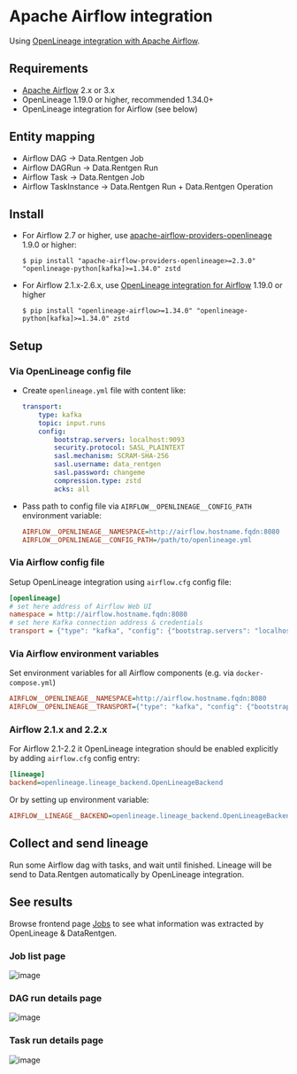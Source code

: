<a id="overview-setup-airflow"></a>

# Apache Airflow integration

Using [OpenLineage integration with Apache Airflow](https://openlineage.io/docs/integrations/airflow/).

## Requirements

* [Apache Airflow](https://airflow.apache.org/) 2.x or 3.x
* OpenLineage 1.19.0 or higher, recommended 1.34.0+
* OpenLineage integration for Airflow (see below)

## Entity mapping

* Airflow DAG → Data.Rentgen Job
* Airflow DAGRun → Data.Rentgen Run
* Airflow Task → Data.Rentgen Job
* Airflow TaskInstance → Data.Rentgen Run + Data.Rentgen Operation

## Install

* For Airflow 2.7 or higher, use [apache-airflow-providers-openlineage](https://airflow.apache.org/docs/apache-airflow-providers-openlineage/stable/index.html) 1.9.0 or higher:
  ```console
  $ pip install "apache-airflow-providers-openlineage>=2.3.0" "openlineage-python[kafka]>=1.34.0" zstd
  ```
* For Airflow 2.1.x-2.6.x, use [OpenLineage integration for Airflow](https://openlineage.io/docs/integrations/airflow/) 1.19.0 or higher
  ```console
  $ pip install "openlineage-airflow>=1.34.0" "openlineage-python[kafka]>=1.34.0" zstd
  ```

## Setup

### Via OpenLineage config file

* Create `openlineage.yml` file with content like:
  ```yaml
  transport:
      type: kafka
      topic: input.runs
      config:
          bootstrap.servers: localhost:9093
          security.protocol: SASL_PLAINTEXT
          sasl.mechanism: SCRAM-SHA-256
          sasl.username: data_rentgen
          sasl.password: changeme
          compression.type: zstd
          acks: all
  ```
* Pass path to config file via `AIRFLOW__OPENLINEAGE__CONFIG_PATH` environment variable:
  ```ini
  AIRFLOW__OPENLINEAGE__NAMESPACE=http://airflow.hostname.fqdn:8080
  AIRFLOW__OPENLINEAGE__CONFIG_PATH=/path/to/openlineage.yml
  ```

### Via Airflow config file

Setup OpenLineage integration using `airflow.cfg` config file:

```ini
[openlineage]
# set here address of Airflow Web UI
namespace = http://airflow.hostname.fqdn:8080
# set here Kafka connection address & credentials
transport = {"type": "kafka", "config": {"bootstrap.servers": "localhost:9093", "security.protocol": "SASL_PLAINTEXT", "sasl.mechanism": "SCRAM-SHA-256", "sasl.username": "data_rentgen", "sasl.password": "changeme", "compression.type": "zstd", "acks": "all"}, "topic": "input.runs", "flush": true}
```

### Via Airflow environment variables

Set environment variables for all Airflow components (e.g. via `docker-compose.yml`)

```ini
AIRFLOW__OPENLINEAGE__NAMESPACE=http://airflow.hostname.fqdn:8080
AIRFLOW__OPENLINEAGE__TRANSPORT={"type": "kafka", "config": {"bootstrap.servers": "localhost:9093", "security.protocol": "SASL_PLAINTEXT", "sasl.mechanism": "SCRAM-SHA-256", "sasl.username": "data_rentgen", "sasl.password": "changeme", "compression.type": "zstd", "acks": "all"}, "topic": "input.runs", "flush": true}
```

### Airflow 2.1.x and 2.2.x

For Airflow 2.1-2.2 it OpenLineage integration should be enabled explicitly by adding `airflow.cfg` config entry:

```ini
[lineage]
backend=openlineage.lineage_backend.OpenLineageBackend
```

Or by setting up environment variable:

```ini
AIRFLOW__LINEAGE__BACKEND=openlineage.lineage_backend.OpenLineageBackend
```

## Collect and send lineage

Run some Airflow dag with tasks, and wait until finished.
Lineage will be send to Data.Rentgen automatically by OpenLineage integration.

## See results

Browse frontend page [Jobs](http://localhost:3000/jobs) to see what information was extracted by OpenLineage & DataRentgen.

### Job list page

![image](integrations/airflow/job_list.png)

### DAG run details page

![image](integrations/airflow/dag_run_details.png)

### Task run details page

![image](integrations/airflow/task_run_details.png)
